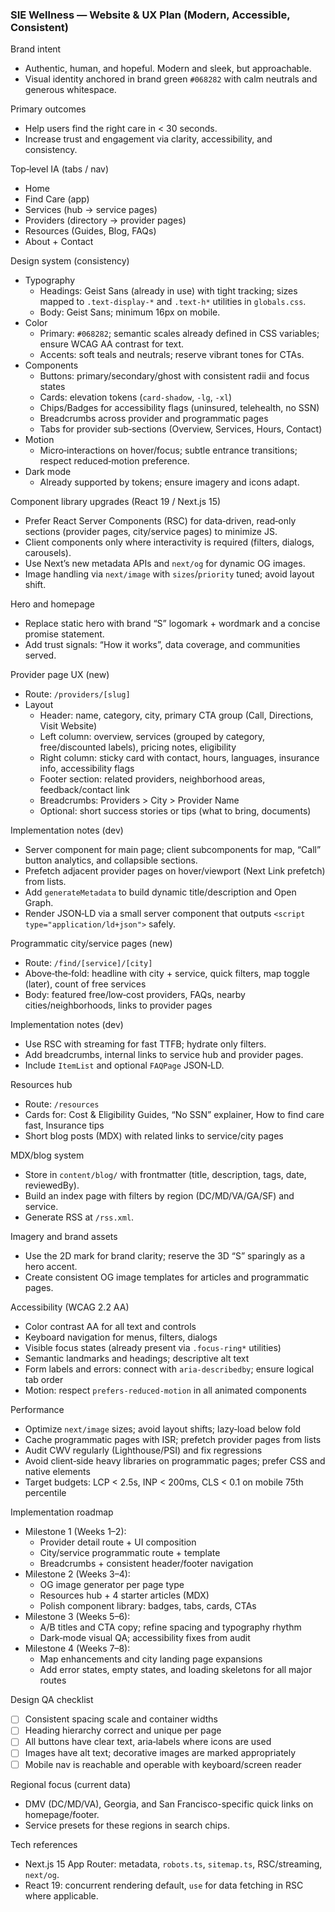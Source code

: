 ### SIE Wellness — Website & UX Plan (Modern, Accessible, Consistent)

Brand intent
- Authentic, human, and hopeful. Modern and sleek, but approachable.
- Visual identity anchored in brand green `#068282` with calm neutrals and generous whitespace.

Primary outcomes
- Help users find the right care in < 30 seconds.
- Increase trust and engagement via clarity, accessibility, and consistency.

Top‑level IA (tabs / nav)
- Home
- Find Care (app)
- Services (hub → service pages)
- Providers (directory → provider pages)
- Resources (Guides, Blog, FAQs)
- About + Contact

Design system (consistency)
- Typography
  - Headings: Geist Sans (already in use) with tight tracking; sizes mapped to `.text-display-*` and `.text-h*` utilities in `globals.css`.
  - Body: Geist Sans; minimum 16px on mobile.
- Color
  - Primary: `#068282`; semantic scales already defined in CSS variables; ensure WCAG AA contrast for text.
  - Accents: soft teals and neutrals; reserve vibrant tones for CTAs.
- Components
  - Buttons: primary/secondary/ghost with consistent radii and focus states
  - Cards: elevation tokens (`card-shadow`, `-lg`, `-xl`)
  - Chips/Badges for accessibility flags (uninsured, telehealth, no SSN)
  - Breadcrumbs across provider and programmatic pages
  - Tabs for provider sub‑sections (Overview, Services, Hours, Contact)
- Motion
  - Micro‑interactions on hover/focus; subtle entrance transitions; respect reduced‑motion preference.
- Dark mode
  - Already supported by tokens; ensure imagery and icons adapt.

Component library upgrades (React 19 / Next.js 15)
- Prefer React Server Components (RSC) for data‑driven, read‑only sections (provider pages, city/service pages) to minimize JS.
- Client components only where interactivity is required (filters, dialogs, carousels).
- Use Next’s new metadata APIs and `next/og` for dynamic OG images.
- Image handling via `next/image` with `sizes`/`priority` tuned; avoid layout shift.

Hero and homepage
- Replace static hero with brand “S” logomark + wordmark and a concise promise statement.
- Add trust signals: “How it works”, data coverage, and communities served.

Provider page UX (new)
- Route: `/providers/[slug]`
- Layout
  - Header: name, category, city, primary CTA group (Call, Directions, Visit Website)
  - Left column: overview, services (grouped by category, free/discounted labels), pricing notes, eligibility
  - Right column: sticky card with contact, hours, languages, insurance info, accessibility flags
  - Footer section: related providers, neighborhood areas, feedback/contact link
  - Breadcrumbs: Providers > City > Provider Name
  - Optional: short success stories or tips (what to bring, documents)

 Implementation notes (dev)
 - Server component for main page; client subcomponents for map, “Call” button analytics, and collapsible sections.
 - Prefetch adjacent provider pages on hover/viewport (Next Link prefetch) from lists.
 - Add `generateMetadata` to build dynamic title/description and Open Graph.
 - Render JSON‑LD via a small server component that outputs `<script type="application/ld+json">` safely.

Programmatic city/service pages (new)
- Route: `/find/[service]/[city]`
- Above‑the‑fold: headline with city + service, quick filters, map toggle (later), count of free services
- Body: featured free/low‑cost providers, FAQs, nearby cities/neighborhoods, links to provider pages

 Implementation notes (dev)
 - Use RSC with streaming for fast TTFB; hydrate only filters.
 - Add breadcrumbs, internal links to service hub and provider pages.
 - Include `ItemList` and optional `FAQPage` JSON‑LD.

Resources hub
- Route: `/resources`
- Cards for: Cost & Eligibility Guides, “No SSN” explainer, How to find care fast, Insurance tips
- Short blog posts (MDX) with related links to service/city pages

 MDX/blog system
 - Store in `content/blog/` with frontmatter (title, description, tags, date, reviewedBy).
 - Build an index page with filters by region (DC/MD/VA/GA/SF) and service.
 - Generate RSS at `/rss.xml`.

Imagery and brand assets
- Use the 2D mark for brand clarity; reserve the 3D “S” sparingly as a hero accent.
- Create consistent OG image templates for articles and programmatic pages.

Accessibility (WCAG 2.2 AA)
- Color contrast AA for all text and controls
- Keyboard navigation for menus, filters, dialogs
- Visible focus states (already present via `.focus-ring*` utilities)
- Semantic landmarks and headings; descriptive alt text
 - Form labels and errors: connect with `aria-describedby`; ensure logical tab order
 - Motion: respect `prefers-reduced-motion` in all animated components

Performance
- Optimize `next/image` sizes; avoid layout shifts; lazy‑load below fold
- Cache programmatic pages with ISR; prefetch provider pages from lists
- Audit CWV regularly (Lighthouse/PSI) and fix regressions
 - Avoid client‑side heavy libraries on programmatic pages; prefer CSS and native elements
 - Target budgets: LCP < 2.5s, INP < 200ms, CLS < 0.1 on mobile 75th percentile

Implementation roadmap
- Milestone 1 (Weeks 1–2):
  - Provider detail route + UI composition
  - City/service programmatic route + template
  - Breadcrumbs + consistent header/footer navigation
- Milestone 2 (Weeks 3–4):
  - OG image generator per page type
  - Resources hub + 4 starter articles (MDX)
  - Polish component library: badges, tabs, cards, CTAs
- Milestone 3 (Weeks 5–6):
  - A/B titles and CTA copy; refine spacing and typography rhythm
  - Dark‑mode visual QA; accessibility fixes from audit
 - Milestone 4 (Weeks 7–8):
   - Map enhancements and city landing page expansions
   - Add error states, empty states, and loading skeletons for all major routes

Design QA checklist
- [ ] Consistent spacing scale and container widths
- [ ] Heading hierarchy correct and unique per page
- [ ] All buttons have clear text, aria‑labels where icons are used
- [ ] Images have alt text; decorative images are marked appropriately
- [ ] Mobile nav is reachable and operable with keyboard/screen reader

Regional focus (current data)
- DMV (DC/MD/VA), Georgia, and San Francisco-specific quick links on homepage/footer.
- Service presets for these regions in search chips.

Tech references
- Next.js 15 App Router: metadata, `robots.ts`, `sitemap.ts`, RSC/streaming, `next/og`.
- React 19: concurrent rendering default, `use` for data fetching in RSC where applicable.



